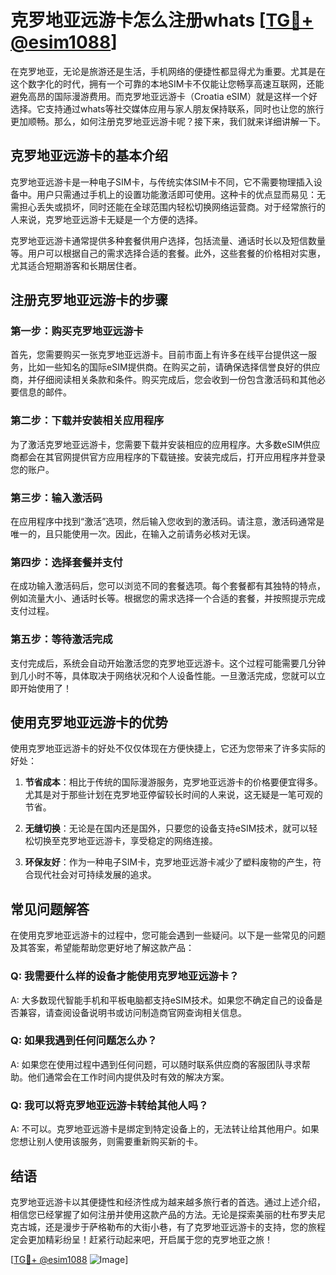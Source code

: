 # 克罗地亚远游卡怎么注册whats [[TG💪+ @esim1088](https://t.me/s/esim1088)]

在克罗地亚，无论是旅游还是生活，手机网络的便捷性都显得尤为重要。尤其是在这个数字化的时代，拥有一个可靠的本地SIM卡不仅能让您畅享高速互联网，还能避免高昂的国际漫游费用。而克罗地亚远游卡（Croatia eSIM）就是这样一个好选择。它支持通过whats等社交媒体应用与家人朋友保持联系，同时也让您的旅行更加顺畅。那么，如何注册克罗地亚远游卡呢？接下来，我们就来详细讲解一下。

## 克罗地亚远游卡的基本介绍

克罗地亚远游卡是一种电子SIM卡，与传统实体SIM卡不同，它不需要物理插入设备中。用户只需通过手机上的设置功能激活即可使用。这种卡的优点显而易见：无需担心丢失或损坏，同时还能在全球范围内轻松切换网络运营商。对于经常旅行的人来说，克罗地亚远游卡无疑是一个方便的选择。

克罗地亚远游卡通常提供多种套餐供用户选择，包括流量、通话时长以及短信数量等。用户可以根据自己的需求选择合适的套餐。此外，这些套餐的价格相对实惠，尤其适合短期游客和长期居住者。

## 注册克罗地亚远游卡的步骤

### 第一步：购买克罗地亚远游卡

首先，您需要购买一张克罗地亚远游卡。目前市面上有许多在线平台提供这一服务，比如一些知名的国际eSIM提供商。在购买之前，请确保选择信誉良好的供应商，并仔细阅读相关条款和条件。购买完成后，您会收到一份包含激活码和其他必要信息的邮件。

### 第二步：下载并安装相关应用程序

为了激活克罗地亚远游卡，您需要下载并安装相应的应用程序。大多数eSIM供应商都会在其官网提供官方应用程序的下载链接。安装完成后，打开应用程序并登录您的账户。

### 第三步：输入激活码

在应用程序中找到“激活”选项，然后输入您收到的激活码。请注意，激活码通常是唯一的，且只能使用一次。因此，在输入之前请务必核对无误。

### 第四步：选择套餐并支付

在成功输入激活码后，您可以浏览不同的套餐选项。每个套餐都有其独特的特点，例如流量大小、通话时长等。根据您的需求选择一个合适的套餐，并按照提示完成支付过程。

### 第五步：等待激活完成

支付完成后，系统会自动开始激活您的克罗地亚远游卡。这个过程可能需要几分钟到几小时不等，具体取决于网络状况和个人设备性能。一旦激活完成，您就可以立即开始使用了！

## 使用克罗地亚远游卡的优势

使用克罗地亚远游卡的好处不仅仅体现在方便快捷上，它还为您带来了许多实际的好处：

1. **节省成本**：相比于传统的国际漫游服务，克罗地亚远游卡的价格要便宜得多。尤其是对于那些计划在克罗地亚停留较长时间的人来说，这无疑是一笔可观的节省。
   
2. **无缝切换**：无论是在国内还是国外，只要您的设备支持eSIM技术，就可以轻松切换至克罗地亚远游卡，享受稳定的网络连接。

3. **环保友好**：作为一种电子SIM卡，克罗地亚远游卡减少了塑料废物的产生，符合现代社会对可持续发展的追求。

## 常见问题解答

在使用克罗地亚远游卡的过程中，您可能会遇到一些疑问。以下是一些常见的问题及其答案，希望能帮助您更好地了解这款产品：

### Q: 我需要什么样的设备才能使用克罗地亚远游卡？

A: 大多数现代智能手机和平板电脑都支持eSIM技术。如果您不确定自己的设备是否兼容，请查阅设备说明书或访问制造商官网查询相关信息。

### Q: 如果我遇到任何问题怎么办？

A: 如果您在使用过程中遇到任何问题，可以随时联系供应商的客服团队寻求帮助。他们通常会在工作时间内提供及时有效的解决方案。

### Q: 我可以将克罗地亚远游卡转给其他人吗？

A: 不可以。克罗地亚远游卡是绑定到特定设备上的，无法转让给其他用户。如果您想让别人使用该服务，则需要重新购买新的卡。

## 结语

克罗地亚远游卡以其便捷性和经济性成为越来越多旅行者的首选。通过上述介绍，相信您已经掌握了如何注册并使用这款产品的方法。无论是探索美丽的杜布罗夫尼克古城，还是漫步于萨格勒布的大街小巷，有了克罗地亚远游卡的支持，您的旅程定会更加精彩纷呈！赶紧行动起来吧，开启属于您的克罗地亚之旅！

[[TG💪+ @esim1088](https://t.me/s/esim1088) ![Image](https://i.postimg.cc/4NQfJmqS/Snipaste-2025-05-13-00-14-12.png)]